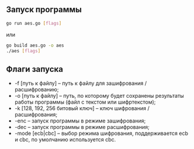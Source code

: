 ## Запуск программы
```sh
go run aes.go [flags]
```
или
```sh
go build aes.go -o aes
./aes [flags]
```
## Флаги запуска
- -f [путь к файлу] – путь к файлу для зашифрования / расшифрованию;
- -o [путь к файлу] – путь, по которому будет сохранены результаты работы программы (файл с текстом или шифртекстом);
- -k [128, 192, 256 битовый ключ] – ключ шифрования / расшифрования;
- -enc – запуск программы в режиме зашифрования;
- -dec – запуск программы в режиме расшифрования;
- -mode [ecb|cbc] – выбор режима шифрования, поддерживается ecb и cbc, по умолчанию используется cbc.